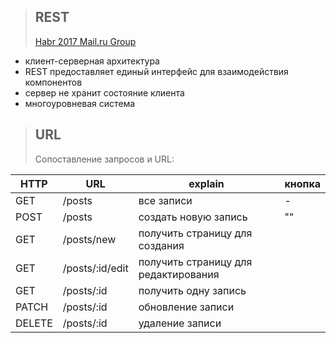 >## REST
>[Habr 2017 Mail.ru Group](https://habr.com/en/company/mailru/blog/345184/#comments)
- клиент-серверная архитектура
- REST предоставляет единый интерфейс для взаимодействия компонентов
- сервер не хранит состояние клиента
- многоуровневая система
>## URL
>Сопоставление запросов и URL:
>
|HTTP|URL|explain|кнопка
|--|--|--|--|
|GET|/posts|все записи|-|
|POST|/posts|создать новую запись|""|
|GET|/posts/new|получить страницу для создания||
|GET|/posts/:id/edit|получить страницу для редактирования||
|GET|/posts/:id|получить одну запись||
|PATCH|/posts/:id|обновление записи||
|DELETE|/posts/:id|удаление записи||
<!--stackedit_data:
eyJoaXN0b3J5IjpbLTEwNTk5Nzg1NDksLTc5NzMxNTczNF19
-->